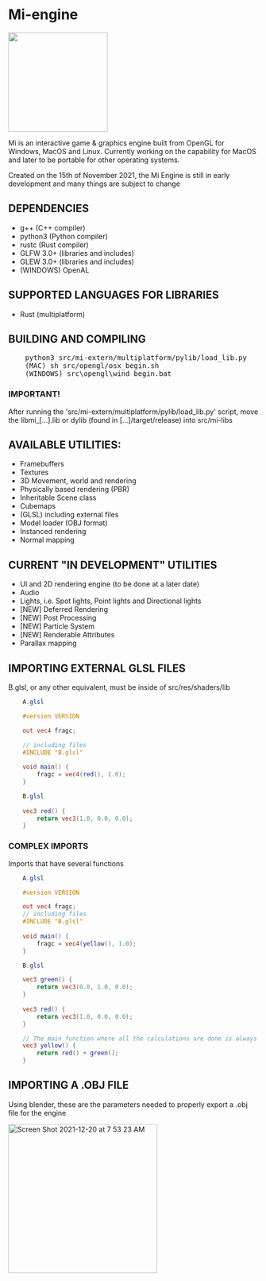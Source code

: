 # Mi-engine 

<img width="200" src="https://user-images.githubusercontent.com/56200546/158000221-b8ceb653-41be-4ef8-8014-fd568566e12e.png">

Mi is an interactive game & graphics engine built from OpenGL for Windows, MacOS and Linux. Currently working on the capability for MacOS and later to be portable for other operating systems.

<p>Created on the 15th of November 2021, the Mi Engine is still in early development and many things are subject to change</p>

## DEPENDENCIES
<ul>
    <li>g++ (C++ compiler)</li>
    <li>python3 (Python compiler)</li>
    <li>rustc (Rust compiler)</li>
    <li>GLFW 3.0+ (libraries and includes)</li>
    <li>GLEW 3.0+ (libraries and includes)</li>
    <li>(WINDOWS) OpenAL
</ul>

## SUPPORTED LANGUAGES FOR LIBRARIES
<ul>
    <li>Rust (multiplatform)</li>
</ul>

## BUILDING AND COMPILING

<pre>
    <span class="pl-s1">python3 src/mi-extern/multiplatform/pylib/load_lib.py</span>
    <span class="pl-s1">(MAC) sh src/opengl/osx_begin.sh</span>
    <span class="pl-s1">(WINDOWS) src\opengl\wind_begin.bat</span>
</pre>

### IMPORTANT!

<p>After running the 'src/mi-extern/multiplatform/pylib/load_lib.py' script, move the libmi_[...].lib or dylib (found in [...]/target/release) into src/mi-libs</p>

## AVAILABLE UTILITIES:
<ul>
    <li>Framebuffers</li>
    <li>Textures</li>
    <li>3D Movement, world and rendering</li>
    <li>Physically based rendering (PBR)</li>
    <li>Inheritable Scene class</li>
    <li>Cubemaps</li>
    <li>(GLSL) including external files</li>
    <li>Model loader (OBJ format)</li>
    <li>Instanced rendering</li>
    <li>Normal mapping</li>
</ul>

## CURRENT "IN DEVELOPMENT" UTILITIES
<ul>
    <li>UI and 2D rendering engine (to be done at a later date)</li>
    <li>Audio</li>
    <li>Lights, i.e. Spot lights, Point lights and Directional lights</li>
    <li>[NEW] Deferred Rendering</li>
    <li>[NEW] Post Processing</li>
    <li>[NEW] Particle System</li>
    <li>[NEW] Renderable Attributes</li>
    <li>Parallax mapping</li>
</ul>

## IMPORTING EXTERNAL GLSL FILES
<span>B.glsl, or any other equivalent, must be inside of src/res/shaders/lib</span>
```glsl
    A.glsl

    #version VERSION

    out vec4 fragc;

    // including files
    #INCLUDE "B.glsl"
    
    void main() {
        fragc = vec4(red(), 1.0);
    }
```

```glsl
    B.glsl
    
    vec3 red() {
        return vec3(1.0, 0.0, 0.0);
    }
```

### COMPLEX IMPORTS
<span>Imports that have several functions</span>

```glsl
    A.glsl

    #version VERSION

    out vec4 fragc;
    // including files
    #INCLUDE "B.glsl"
    
    void main() {
        fragc = vec4(yellow(), 1.0);
    }
```

```glsl
    B.glsl

    vec3 green() {
        return vec3(0.0, 1.0, 0.0);
    }
    
    vec3 red() {
        return vec3(1.0, 0.0, 0.0);
    }

    // The main function where all the calculations are done is always placed at the bottom of the file
    vec3 yellow() {
        return red() + green();
    }
```

## IMPORTING A .OBJ FILE
<p>Using blender, these are the parameters needed to properly export a .obj file for the engine</p>
<img width="300" alt="Screen Shot 2021-12-20 at 7 53 23 AM" src="https://user-images.githubusercontent.com/56200546/146770436-d9923100-baf4-414f-8a37-a378895c5e93.png">

